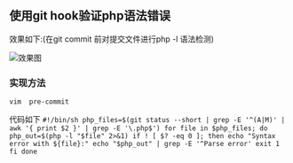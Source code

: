 ## 使用git hook验证php语法错误

效果如下:(在git commit 前对提交文件进行php -l 语法检测)

![效果图](http://airzhe.github.io/images/md/git_hook/1.jpg)

### 实现方法

`vim  pre-commit`

代码如下
`#!/bin/sh
php_files=$(git status --short | grep -E '^(A|M)' | awk '{ print $2 }' | grep -E '\.php$')
for file in $php_files; do
	php_out=$(php -l "$file" 2>&1)
	if ! [ $? -eq 0 ]; then
		echo "Syntax error with ${file}:"
		echo "$php_out" | grep -E '^Parse error'
		exit 1
	fi
done
`


